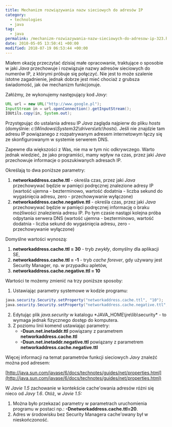 ```yaml
---
title: Mechanizm rozwiązywania nazw sieciowych do adresów IP
category:
  - technologies
  - java
tag:
  - java
permalink: /mechanizm-rozwiazywania-nazw-sieciowych-do-adresow-ip-323.html
date: 2010-05-05 13:50:41 +00:00
modified: 2018-07-19 06:53:44 +00:00
---
```



Miałem okazję przeczytać dzisiaj małe opracowanie, traktujące o sposobie w jaki *Java* przechowuje i rozwiązuje nazwy adresów sieciowych do numerów IP, z którymi próbuje się połączyć. Nie jest to może szalenie istotne zagadnienie, jednak dobrze jest mieć chociaż z grubsza świadomość, jak ów mechanizm funkcjonuje.

<!--more-->

Załóżmy, że wykonujemy następujący kod *Javy*:

```java
URL url = new URL("http://www.google.pl");
InputStream in = url.openConnection().getInputStream();
IOUtils.copy(in, System.out);
```

Przystępując do ustalania adresu IP *Java* zagląda najpierw do pliku *hosts* (domyślnie: *c:\Windows\System32\drivers\etc\hosts*). Jeśli nie znajdzie tam adresu IP powiązanego z rozpatrywanym adresem internetowym łączy się ze skonfigurowanym w systemie  serwerem DNS.

Zapewne dla większości z Was, nie ma w tym nic odkrywczego. Warto jednak wiedzieć, że jako programiści, mamy wpływ na czas, przez jaki *Java* przechowuje informacje o poszukiwanych adresach IP.

Określają to dwa poniższe parametry:

1. **networkaddress.cache.ttl** - określa czas, przez jaki *Java* przechowywać będzie w pamięci podręcznej znalezione adresy IP (wartość ujemna - bezterminowo, wartość dodatnia - liczba sekund do wygaśnięcia adresu, zero - przechowywanie wyłączone)
2. **networkaddress.cache.negative.ttl** - określa czas, przez jaki *Java* przechowywać będzie w pamięci podręcznej informację o braku możliwości znalezienia adresu IP. Po tym czasie nastąpi kolejna próba odpytania serwera DNS (wartość ujemna - bezterminowo, wartość dodatnia - liczba sekund do wygaśnięcia adresu, zero - przechowywanie wyłączone)

Domyślne wartości wynoszą:

1. **networkaddress.cache.ttl = 30** - tryb *zwykły*, domyślny dla aplikacji SE,
2. **networkaddress.cache.ttl = -1** - tryb *cache forever*, gdy używany jest Security Manager, np. w przypadku apletów,
3. **networkaddress.cache.negative.ttl = 10**

Wartości te możemy zmienić na trzy poniższe sposoby:

1. Ustawiając parametry systemowe w kodzie programu:
```java
java.security.Security.setProperty("networkaddress.cache.ttl", "10");
java.security.Security.setProperty("networkaddress.cache.negative.ttl", "5");
```
2. Edytując plik *java.security* w katalogu *JAVA_HOME\jre\lib\security\* - to wymaga jednak fizycznego dostęp do komputera.
3. Z poziomu linii komend ustawiając parametry:
	- **-Dsun.net.inetaddr.ttl** powiązany z parametrem **networkaddress.cache.ttl**
	- **-Dsun.net.inetaddr.negative.ttl** powiązany z parametrem **networkaddress.cache.negative.ttl**

Więcej informacji na temat parametrów funkcji sieciowych *Javy* znaleźć można pod adresem:

[http://java.sun.com/javase/6/docs/technotes/guides/net/properties.html](http://java.sun.com/javase/6/docs/technotes/guides/net/properties.html)

W  *Javie 1.5* zachowanie w kontekście cache'owania adresów różni się nieco od *Javy 1.6*. Otóż, w  *Javie 1.5:*

1. Można było przekazać parametry w parametrach uruchomienia programu w postaci np.: **-Dnetworkaddress.cache.ttl=20**.
2. Adres w środowisku bez Security Managera cache'owany był w nieskończoność.
